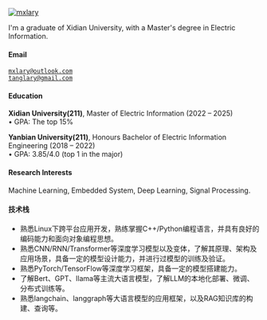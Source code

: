 [![mxlary](https://img.shields.io/badge/mxlary-github-blue?logo=github)](https://github.com/mxlary)

I'm a graduate of Xidian University, with a Master's degree in Electric Information.

#### Email  
<code>mxlary@outlook.com</code>  
<code>tanglary@gmail.com</code>

#### Education  
**Xidian University(211)**, Master of Electric Information (2022 – 2025)  
• GPA: The top 15%  

<!--**XX University**, Exchange student <br>  
• As a XX, represented my college as an outstanding student for a XX exchange program.  -->
**Yanbian University(211)**, Honours Bachelor of Electric Information Engineering (2018 – 2022)  
• GPA: 3.85/4.0 (top 1 in the major)  

#### Research Interests  
Machine Learning, Embedded System, Deep Learning, Signal Processing.

#### 技术栈
*   熟悉Linux下跨平台应用开发，熟练掌握C++/Python编程语言，并具有良好的编码能力和面向对象编程思想。
*   熟悉CNN/RNN/Transformer等深度学习模型以及变体，了解其原理、架构及应用场景，具备一定的模型设计能力，并进行过模型的训练及验证。
*   熟悉PyTorch/TensorFlow等深度学习框架，具备一定的模型搭建能力。
*   了解Bert、GPT、llama等主流大语言模型，了解LLM的本地化部署、微调、分布式训练等。
*   熟悉langchain、langgraph等大语言模型的应用框架，以及RAG知识库的构建、查询等。
